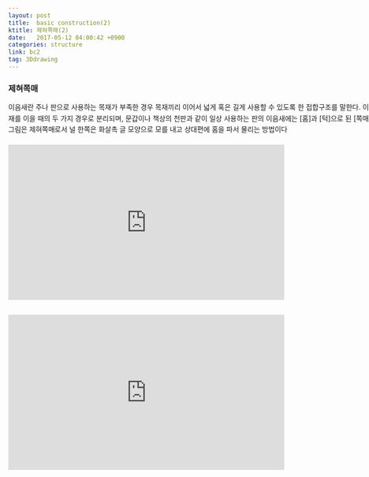 ```yaml
---
layout: post
title:  basic construction(2)
ktitle: 제혀쪽매(2)
date:   2017-05-12 04:00:42 +0900
categories: structure
link: bc2
tag: 3Ddrawing
---
```


<div style="width:900px; margin:0px auto">

<h3>
	제혀쪽매
</h3>

<p style="line-height: 160%">이음새란 주나 판으로 사용하는 목재가 부족한 경우 목재끼리 이어서 넓게 혹은 길게 사용할 수 있도록 한 접합구조를 말한다. 이음새는 판재를 이을 때와 골재를 이을 때의 두 가지 경우로 분리되며, 문갑이나 책상의 천판과 같이 일상 사용하는 판의 이음새에는 [홈]과 [턱]으로 된 [쪽매]와 [촉]의 구조로 접합된다. 그림은 제혀쪽매로서 널 한쪽은 화살촉 글 모양으로 모를 내고 상대편에 홈을 파서 물리는 방법이다</p>	
</div>	

<div style="text-align:center; margin:20px 0px 30px 0px; display: block;">
<iframe style="margin-bottom:30px;" width="560" height="315" src="https://www.youtube.com/embed/EruH7n-Ja_k" frameborder="0" allowfullscreen></iframe>
<iframe width="560" height="315" src="https://www.youtube.com/embed/NGVlkmmUzVI" frameborder="0" allowfullscreen></iframe>
</div>
